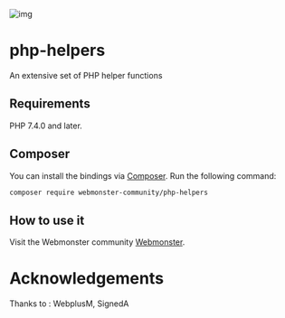 ![img](https://techmonster.info/assets/img/logo-webmonster-community.png)

# php-helpers
An extensive set of PHP helper functions

## Requirements

PHP 7.4.0 and later.

## Composer

You can install the bindings via [Composer](http://getcomposer.org/). Run the following command:

```bash
composer require webmonster-community/php-helpers
```

## How to use it


Visit the Webmonster community [Webmonster](https://webmonster.tech).

# Acknowledgements
Thanks to : WebplusM, SignedA